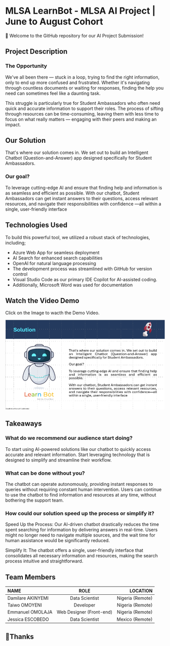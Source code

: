 # MLSA LearnBot - MLSA AI Project | June to August Cohort

🚀 Welcome to the GitHub repository for our AI Project Submission!

## Project Description
### The Opportunity 
We've all been there — stuck in a loop, trying to find the right information, only to end up more confused and frustrated. Whether it's navigating through countless documents or waiting for responses, finding the help you need can sometimes feel like a daunting task.

This struggle is particularly true for Student Ambassadors who often need quick and accurate information to support their roles. The process of sifting through resources can be time-consuming, leaving them with less time to focus on what really matters — engaging with their peers and making an impact.

## Our Solution 
That's where our solution comes in. We set out to build an Intelligent Chatbot (Question-and-Answer) app designed specifically for Student Ambassadors. 

### Our goal? 
To leverage cutting-edge AI and ensure that finding help and information is as seamless and efficient as possible.
With our chatbot, Student Ambassadors can get instant answers to their questions, access relevant resources, and navigate their responsibilities with confidence —all within a single, user-friendly interface

## Technologies Used
To build this powerful tool, we utilized a robust stack of technologies, including; 
- Azure Web App for seamless deployment
- AI Search for enhanced search capabilities
- OpenAI for natural language processing
- The development process was streamlined with GitHub for version control
- Visual Studio Code as our primary IDE
Copilot for AI-assisted coding. 
- Additionally, Microsoft Word was used for documentation


## Watch the Video Demo
Click on the Image to wacth the Demo Video.

[![Watch Video](/src/assets/images/Thumbnail.png)](https://youtu.be/A91vDr2Q6Wo)

## Takeaways
### What do we recommend our audience start doing? 
To start using AI-powered solutions like our chatbot to quickly access accurate and relevant information. Start leveraging technology that is designed to simplify and streamline their workflow.

### What can be done without you? 
The chatbot can operate autonomously, providing instant responses to queries without requiring constant human intervention. Users can continue to use the chatbot to find information and resources at any time, without bothering the support team.

### How could our solution speed up the process or simplify it?
Speed Up the Process: Our AI-driven chatbot drastically reduces the time spent searching for information by delivering answers in real-time. Users might no longer need to navigate multiple sources, and the wait time for human assistance would be significantly reduced.

Simplify It: The chatbot offers a single, user-friendly interface that consolidates all necessary information and resources, making the search process intuitive and straightforward.

## Team Members
| NAME | ROLE | LOCATION |
| :---         |     :---:      |          ---: |
| Damilare AKINYEMI   | Data Scientist     | Nigeria (Remote)    |
| Taiwo OMOYENI    | Developer       | Nigeria (Remote)      |
| Emmanuel OMOLAJA  | Web Designer (Front-end) | Nigeria (Remote) |
| Jessica  ESCOBEDO	| Data Scientist |  Mexico (Remote) |


## 🎉Thanks
